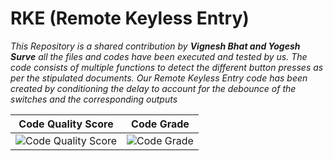 # RKE (Remote Keyless Entry)
*This Repository is a shared contribution by **Vignesh Bhat and Yogesh Surve** all the files and codes have been executed and tested by us.
The code consists of multiple functions to detect the different button presses as per the stipulated documents. Our Remote Keyless Entry code has been
created by conditioning the delay to account for the debounce of the switches and the corresponding outputs*

|   Code Quality Score  |   Code Grade  |
|-----------------------|---------------|
|![Code Quality Score](https://api.codiga.io/project/31876/score/svg)|![Code Grade](https://api.codiga.io/project/31876/status/svg)|
